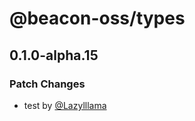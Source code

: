 # @beacon-oss/types

## 0.1.0-alpha.15

### Patch Changes

- test by [@Lazylllama](https://github.com/Lazylllama)
